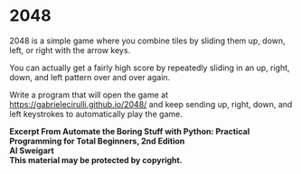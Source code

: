 
# 2048

2048 is a simple game where you combine tiles by sliding them up, down, left, or right with the arrow keys. 

You can actually get a fairly high score by repeatedly sliding in an up, right, down, and left pattern over and over again. 

Write a program that will open the game at https://gabrielecirulli.github.io/2048/ and keep sending up, right, down, and left keystrokes to automatically play the game.

**Excerpt From Automate the Boring Stuff with Python: Practical Programming for Total Beginners, 2nd Edition  
Al Sweigart  
This material may be protected by copyright.**